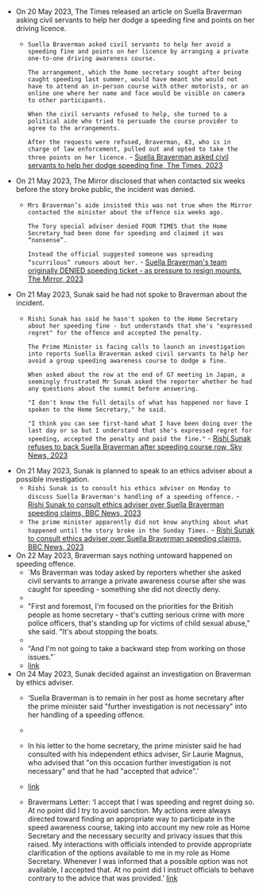 - On 20 May 2023, The Times released an article on Suella Braverman asking civil servants to help her dodge a speeding fine and points on her driving licence.
    - `Suella Braverman asked civil servants to help her avoid a speeding fine and points on her licence by arranging a private one-to-one driving awareness course.`
      
      `The arrangement, which the home secretary sought after being caught speeding last summer, would have meant she would not have to attend an in-person course with other motorists, or an online one where her name and face would be visible on camera to other participants.`
      
      `When the civil servants refused to help, she turned to a political aide who tried to persuade the course provider to agree to the arrangements.`
      
      `After the requests were refused, Braverman, 43, who is in charge of law enforcement, pulled out and opted to take the three points on her licence.` - [Suella Braverman asked civil servants to help her dodge speeding fine, The Times, 2023](https://archive.ph/EFcop)
- On 21 May 2023, The Mirror disclosed that when contacted six weeks before the story broke public, the incident was denied.
    - `Mrs Braverman’s aide insisted this was not true when the Mirror contacted the minister about the offence six weeks ago.`
      
      `The Tory special adviser denied FOUR TIMES that the Home Secretary had been done for speeding and claimed it was “nonsense”.`
      
      `Instead the official suggested someone was spreading “scurrilous” rumours about her.` - [Suella Braverman's team originally DENIED speeding ticket - as pressure to resign mounts, The Mirror, 2023](https://archive.is/20230521151747/https://www.mirror.co.uk/news/politics/suella-bravermans-team-originally-denied-30035276#selection-1265.0-1265.88)
- On 21 May 2023, Sunak said he had not spoke to Braverman about the incident.
    - `Rishi Sunak has said he hasn't spoken to the Home Secretary about her speeding fine - but understands that she's "expressed regret" for the offence and accepted the penalty.`
      
      `The Prime Minister is facing calls to launch an investigation into reports Suella Braverman asked civil servants to help her avoid a group speeding awareness course to dodge a fine.`
      
      `When asked about the row at the end of G7 meeting in Japan, a seemingly frustrated Mr Sunak asked the reporter whether he had any questions about the summit before answering.`
      
      `"I don't know the full details of what has happened nor have I spoken to the Home Secretary," he said.`
      
      `"I think you can see first-hand what I have been doing over the last day or so but I understand that she's expressed regret for speeding, accepted the penalty and paid the fine."` - [Rishi Sunak refuses to back Suella Braverman after speeding course row, Sky News, 2023](https://news.sky.com/story/labour-calls-for-investigation-after-suella-braverman-accused-of-trying-to-shirk-group-speeding-course-12885503)
- On 21 May 2023, Sunak is planned to speak to an ethics adviser about a possible investigation.
    - `Rishi Sunak is to consult his ethics adviser on Monday to discuss Suella Braverman's handling of a speeding offence.` - [Rishi Sunak to consult ethics adviser over Suella Braverman speeding claims, BBC News, 2023](https://www.bbc.co.uk/news/uk-politics-65659053)
    - `The prime minister apparently did not know anything about what happened until the story broke in the Sunday Times.` - [Rishi Sunak to consult ethics adviser over Suella Braverman speeding claims, BBC News, 2023](https://www.bbc.co.uk/news/uk-politics-65659053)
- On 22 May 2023, Braverman says nothing untoward happened on speeding offence.
    - `Ms Braverman was today asked by reporters whether she asked civil servants to arrange a private awareness course after she was caught for speeding - something she did not directly deny.  
    -   
    - "First and foremost, I'm focused on the priorities for the British people as home secretary - that's cutting serious crime with more police officers, that's standing up for victims of child sexual abuse," she said. "It's about stopping the boats.  
    -   
    - "And I'm not going to take a backward step from working on those issues."`  
    - [link](https://news.sky.com/story/suella-braverman-regrets-speeding-fine-but-says-nothing-untoward-happened-amid-claims-over-conduct-12886845?utm_source=ground.news&utm_medium=referral)
- On 24 May 2023, Sunak decided against an investigation on Braverman by ethics adviser.
    - ‘Suella Braverman is to remain in her post as home secretary after the prime minister said "further investigation is not necessary" into her handling of a speeding offence.  
    -   
    - In his letter to the home secretary, the prime minister said he had consulted with his independent ethics adviser, Sir Laurie Magnus, who advised that "on this occasion further investigation is not necessary" and that he had "accepted that advice".’  
    - [link](https://news.sky.com/story/suella-braverman-to-stay-in-post-after-rishi-sunak-says-speeding-investigation-not-necessary-12886648)
    
    - Bravermans Letter: ‘I accept that I was speeding and regret doing so. At no point did I try to avoid sanction. My actions were always directed toward finding an appropriate way to participate in the speed awareness course, taking into account my new role as Home Secretary and the necessary security and privacy issues that this raised. My interactions with officials intended to provide appropriate clarification of the options available to me in my role as Home Secretary. Whenever I was informed that a possible option was not available, I accepted that. At no point did I instruct officials to behave contrary to the advice that was provided.’ [link](https://news.sky.com/story/bravermans-letter-to-pm-and-sunaks-response-in-full-12888249)